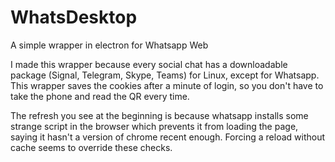 # WhatsDesktop
A simple wrapper in electron for Whatsapp Web

I made this wrapper because every social chat has a downloadable package (Signal, Telegram, Skype, Teams) for Linux, except for Whatsapp.
This wrapper saves the cookies after a minute of login, so you don't have to take the phone and read the QR every time.

The refresh you see at the beginning is because whatsapp installs some strange script in the browser which prevents it from loading the page, saying it hasn't a version of chrome recent enough. Forcing a reload without cache seems to override these checks.